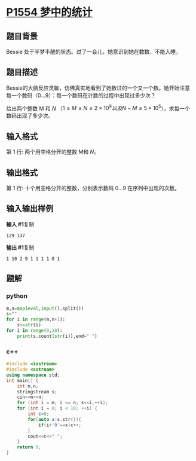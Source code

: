 # [P1554 梦中的统计](https://www.luogu.com.cn/problem/P1554)

## 题目背景

Bessie 处于半梦半醒的状态。过了一会儿，她意识到她在数数，不能入睡。

## 题目描述

Bessie的大脑反应灵敏，仿佛真实地看到了她数过的一个又一个数。她开始注意每一个数码（0…9）：每一个数码在计数的过程中出现过多少次？

给出两个整数 M 和 *N* （$1 \leq M \leq N \leq 2 \times 10^9 以及 N-M \leq 5 \times 10^5$），求每一个数码出现了多少次。

## 输入格式

第 1 行: 两个用空格分开的整数 M和 *N*。

## 输出格式

第 1 行: 十个用空格分开的整数，分别表示数码 0…9 在序列中出现的次数。

## 输入输出样例

**输入 #1**复制

```
129 137
```

**输出 #1**复制

```
1 10 2 9 1 1 1 1 0 1
```

## 题解

### python

```python
m,n=map(eval,input().split())
s=""
for i in range(m,n+1):
    s+=str(i)
for i in range(0,10):
    print(s.count(str(i)),end=" ")
```

### c++

```cpp
#include <iostream>
#include <sstream>
using namespace std;
int main() {
    int m,n;
    stringstream s;
    cin>>m>>n;
    for (int i = m; i <= n; s<<i,++i);
    for (int i = 0; i < 10; ++i) {
        int c=0;
        for(auto x:s.str()){
            if(i+'0'==x)c++;
        }
        cout<<c<<" ";
    }
    return 0;
}
```

